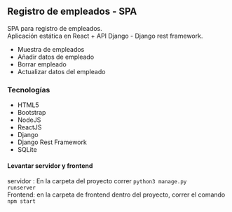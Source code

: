 ## Registro de empleados - SPA

SPA para registro de empleados. <br/>
Aplicación estática en React + API Django - Django rest framework.

- Muestra de empleados
- Añadir datos de empleado
- Borrar empleado
- Actualizar datos del empleado

### Tecnologías

- HTML5
- Bootstrap
- NodeJS
- ReactJS
- Django
- Django Rest Framework
- SQLite

#### **Levantar servidor y frontend**

servidor : En la carpeta del proyecto correr
<code>python3 manage.py runserver</code>
<br>
Frontend: en la carpeta de frontend dentro del proyecto, correr el comando <code> npm start
